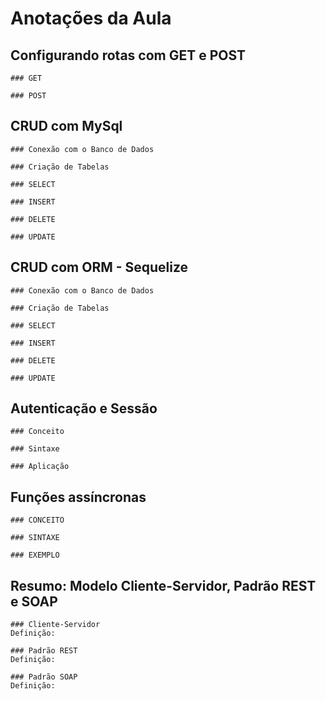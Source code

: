 # Anotações da Aula


## Configurando rotas com  GET e POST

    ### GET

    ### POST


## CRUD com MySql

    ### Conexão com o Banco de Dados

    ### Criação de Tabelas

    ### SELECT

    ### INSERT

    ### DELETE

    ### UPDATE



## CRUD com ORM - Sequelize

    ### Conexão com o Banco de Dados

    ### Criação de Tabelas

    ### SELECT

    ### INSERT

    ### DELETE

    ### UPDATE


## Autenticação e Sessão
    
    ### Conceito

    ### Sintaxe

    ### Aplicação


## Funções assíncronas

    ### CONCEITO

    ### SINTAXE

    ### EXEMPLO


## Resumo: Modelo Cliente-Servidor, Padrão REST e SOAP 

    ### Cliente-Servidor
    Definição:

    ### Padrão REST
    Definição:
    
    ### Padrão SOAP
    Definição: 